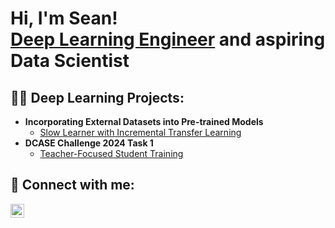 <h1>Hi, I'm Sean! <br/><a href="https://github.com/seanyeo300">Deep Learning Engineer</a> and aspiring Data Scientist</a>

<h2>👨‍💻 Deep Learning Projects:</h2>

- <b>Incorporating External Datasets into Pre-trained Models </b>
  - [Slow Learner with Incremental Transfer Learning](https://github.com/seanyeo300)
- <b>DCASE Challenge 2024 Task 1</b>
  - [Teacher-Focused Student Training](https://github.com/seanyeo300)

<h2> 🤳 Connect with me:</h2>

[<img align="left" alt="SeanYeo | LinkedIn" width="22px" src="https://cdn.jsdelivr.net/npm/simple-icons@v3/icons/linkedin.svg" />][linkedin]

[linkedin]: https://linkedin.com/in/yeojinjiesean

<!--
Here are some ideas to get you started:

- 🔭 I’m currently working on ...
- 🌱 I’m currently learning ...
- 👯 I’m looking to collaborate on ...
- 🤔 I’m looking for help with ...
- 💬 Ask me about ...
- 📫 How to reach me: ...
- 😄 Pronouns: ...
- ⚡ Fun fact: ...
-->
